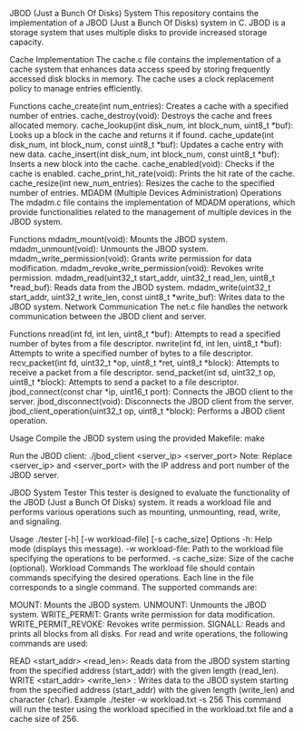 JBOD (Just a Bunch Of Disks) System
This repository contains the implementation of a JBOD (Just a Bunch Of Disks) system in C. JBOD is a storage system that uses multiple disks to provide increased storage capacity.

Cache Implementation
The cache.c file contains the implementation of a cache system that enhances data access speed by storing frequently accessed disk blocks in memory. The cache uses a clock replacement policy to manage entries efficiently.

Functions
cache_create(int num_entries): Creates a cache with a specified number of entries.
cache_destroy(void): Destroys the cache and frees allocated memory.
cache_lookup(int disk_num, int block_num, uint8_t *buf): Looks up a block in the cache and returns it if found.
cache_update(int disk_num, int block_num, const uint8_t *buf): Updates a cache entry with new data.
cache_insert(int disk_num, int block_num, const uint8_t *buf): Inserts a new block into the cache.
cache_enabled(void): Checks if the cache is enabled.
cache_print_hit_rate(void): Prints the hit rate of the cache.
cache_resize(int new_num_entries): Resizes the cache to the specified number of entries.
MDADM (Multiple Devices Administration) Operations
The mdadm.c file contains the implementation of MDADM operations, which provide functionalities related to the management of multiple devices in the JBOD system.

Functions
mdadm_mount(void): Mounts the JBOD system.
mdadm_unmount(void): Unmounts the JBOD system.
mdadm_write_permission(void): Grants write permission for data modification.
mdadm_revoke_write_permission(void): Revokes write permission.
mdadm_read(uint32_t start_addr, uint32_t read_len, uint8_t *read_buf): Reads data from the JBOD system.
mdadm_write(uint32_t start_addr, uint32_t write_len, const uint8_t *write_buf): Writes data to the JBOD system.
Network Communication
The net.c file handles the network communication between the JBOD client and server.

Functions
nread(int fd, int len, uint8_t *buf): Attempts to read a specified number of bytes from a file descriptor.
nwrite(int fd, int len, uint8_t *buf): Attempts to write a specified number of bytes to a file descriptor.
recv_packet(int fd, uint32_t *op, uint8_t *ret, uint8_t *block): Attempts to receive a packet from a file descriptor.
send_packet(int sd, uint32_t op, uint8_t *block): Attempts to send a packet to a file descriptor.
jbod_connect(const char *ip, uint16_t port): Connects the JBOD client to the server.
jbod_disconnect(void): Disconnects the JBOD client from the server.
jbod_client_operation(uint32_t op, uint8_t *block): Performs a JBOD client operation.

Usage
Compile the JBOD system using the provided Makefile:
make

Run the JBOD client:
./jbod_client <server_ip> <server_port>
Note: Replace <server_ip> and <server_port> with the IP address and port number of the JBOD server.

JBOD System Tester
This tester is designed to evaluate the functionality of the JBOD (Just a Bunch Of Disks) system. It reads a workload file and performs various operations such as mounting, unmounting, read, write, and signaling.

Usage
./tester [-h] [-w workload-file] [-s cache_size]
Options
-h: Help mode (displays this message).
-w workload-file: Path to the workload file specifying the operations to be performed.
-s cache_size: Size of the cache (optional).
Workload Commands
The workload file should contain commands specifying the desired operations. Each line in the file corresponds to a single command. The supported commands are:

MOUNT: Mounts the JBOD system.
UNMOUNT: Unmounts the JBOD system.
WRITE_PERMIT: Grants write permission for data modification.
WRITE_PERMIT_REVOKE: Revokes write permission.
SIGNALL: Reads and prints all blocks from all disks.
For read and write operations, the following commands are used:

READ <start_addr> <read_len>: Reads data from the JBOD system starting from the specified address (start_addr) with the given length (read_len).
WRITE <start_addr> <write_len> <char>: Writes data to the JBOD system starting from the specified address (start_addr) with the given length (write_len) and character (char).
Example
./tester -w workload.txt -s 256
This command will run the tester using the workload specified in the workload.txt file and a cache size of 256.







